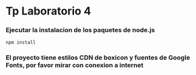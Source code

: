 # Tp Laboratorio 4

### Ejecutar la instalacion de los paquetes de node.js
```
npm install
```
### El proyecto tiene estilos CDN de boxicon y fuentes de Google Fonts, por favor mirar con conexion a internet

